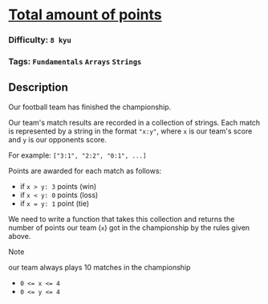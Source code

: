 # [Total amount of points](https://www.codewars.com/kata/5bb904724c47249b10000131)

### Difficulty: `8 kyu`

### Tags: `Fundamentals` `Arrays` `Strings`


## Description

Our football team has finished the championship.

Our team's match results are recorded in a collection of strings. Each match is represented by a string in the format `"x:y"`, where `x` is our team's score and `y` is our opponents score.

For example: `["3:1", "2:2", "0:1", ...]`

Points are awarded for each match as follows:

- if `x > y: 3` points (win)
- if `x < y: 0` points (loss)
- if `x = y: 1` point (tie)

We need to write a function that takes this collection and returns the number of points our team (`x`) got in the championship by the rules given above.

> [!NOTE]
> our team always plays 10 matches in the championship
> - `0 <= x <= 4`
> - `0 <= y <= 4`